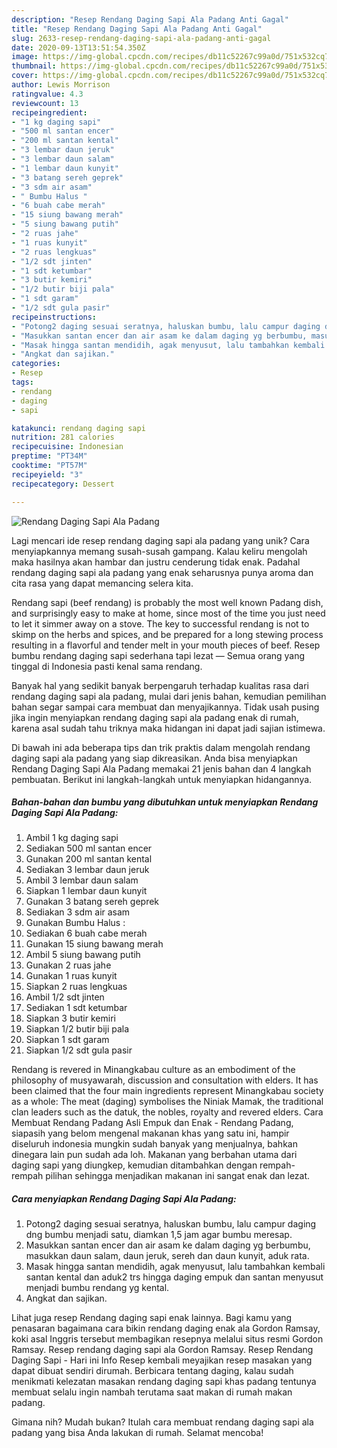 ```yaml
---
description: "Resep Rendang Daging Sapi Ala Padang Anti Gagal"
title: "Resep Rendang Daging Sapi Ala Padang Anti Gagal"
slug: 2633-resep-rendang-daging-sapi-ala-padang-anti-gagal
date: 2020-09-13T13:51:54.350Z
image: https://img-global.cpcdn.com/recipes/db11c52267c99a0d/751x532cq70/rendang-daging-sapi-ala-padang-foto-resep-utama.jpg
thumbnail: https://img-global.cpcdn.com/recipes/db11c52267c99a0d/751x532cq70/rendang-daging-sapi-ala-padang-foto-resep-utama.jpg
cover: https://img-global.cpcdn.com/recipes/db11c52267c99a0d/751x532cq70/rendang-daging-sapi-ala-padang-foto-resep-utama.jpg
author: Lewis Morrison
ratingvalue: 4.3
reviewcount: 13
recipeingredient:
- "1 kg daging sapi"
- "500 ml santan encer"
- "200 ml santan kental"
- "3 lembar daun jeruk"
- "3 lembar daun salam"
- "1 lembar daun kunyit"
- "3 batang sereh geprek"
- "3 sdm air asam"
- " Bumbu Halus "
- "6 buah cabe merah"
- "15 siung bawang merah"
- "5 siung bawang putih"
- "2 ruas jahe"
- "1 ruas kunyit"
- "2 ruas lengkuas"
- "1/2 sdt jinten"
- "1 sdt ketumbar"
- "3 butir kemiri"
- "1/2 butir biji pala"
- "1 sdt garam"
- "1/2 sdt gula pasir"
recipeinstructions:
- "Potong2 daging sesuai seratnya, haluskan bumbu, lalu campur daging dng bumbu menjadi satu, diamkan 1,5 jam agar bumbu meresap."
- "Masukkan santan encer dan air asam ke dalam daging yg berbumbu, masukkan daun salam, daun jeruk, sereh dan daun kunyit, aduk rata."
- "Masak hingga santan mendidih, agak menyusut, lalu tambahkan kembali santan kental dan aduk2 trs hingga daging empuk dan santan menyusut menjadi bumbu rendang yg kental."
- "Angkat dan sajikan."
categories:
- Resep
tags:
- rendang
- daging
- sapi

katakunci: rendang daging sapi 
nutrition: 281 calories
recipecuisine: Indonesian
preptime: "PT34M"
cooktime: "PT57M"
recipeyield: "3"
recipecategory: Dessert

---
```



![Rendang Daging Sapi Ala Padang](https://img-global.cpcdn.com/recipes/db11c52267c99a0d/751x532cq70/rendang-daging-sapi-ala-padang-foto-resep-utama.jpg)

Lagi mencari ide resep rendang daging sapi ala padang yang unik? Cara menyiapkannya memang susah-susah gampang. Kalau keliru mengolah maka hasilnya akan hambar dan justru cenderung tidak enak. Padahal rendang daging sapi ala padang yang enak seharusnya punya aroma dan cita rasa yang dapat memancing selera kita.

Rendang sapi (beef rendang) is probably the most well known Padang dish, and surprisingly easy to make at home, since most of the time you just need to let it simmer away on a stove. The key to successful rendang is not to skimp on the herbs and spices, and be prepared for a long stewing process resulting in a flavorful and tender melt in your mouth pieces of beef. Resep bumbu rendang daging sapi sederhana tapi lezat — Semua orang yang tinggal di Indonesia pasti kenal sama rendang.

Banyak hal yang sedikit banyak berpengaruh terhadap kualitas rasa dari rendang daging sapi ala padang, mulai dari jenis bahan, kemudian pemilihan bahan segar sampai cara membuat dan menyajikannya. Tidak usah pusing jika ingin menyiapkan rendang daging sapi ala padang enak di rumah, karena asal sudah tahu triknya maka hidangan ini dapat jadi sajian istimewa.


Di bawah ini ada beberapa tips dan trik praktis dalam mengolah rendang daging sapi ala padang yang siap dikreasikan. Anda bisa menyiapkan Rendang Daging Sapi Ala Padang memakai 21 jenis bahan dan 4 langkah pembuatan. Berikut ini langkah-langkah untuk menyiapkan hidangannya.

<!--inarticleads1-->

##### Bahan-bahan dan bumbu yang dibutuhkan untuk menyiapkan Rendang Daging Sapi Ala Padang:

1. Ambil 1 kg daging sapi
1. Sediakan 500 ml santan encer
1. Gunakan 200 ml santan kental
1. Sediakan 3 lembar daun jeruk
1. Ambil 3 lembar daun salam
1. Siapkan 1 lembar daun kunyit
1. Gunakan 3 batang sereh geprek
1. Sediakan 3 sdm air asam
1. Gunakan  Bumbu Halus :
1. Sediakan 6 buah cabe merah
1. Gunakan 15 siung bawang merah
1. Ambil 5 siung bawang putih
1. Gunakan 2 ruas jahe
1. Gunakan 1 ruas kunyit
1. Siapkan 2 ruas lengkuas
1. Ambil 1/2 sdt jinten
1. Sediakan 1 sdt ketumbar
1. Siapkan 3 butir kemiri
1. Siapkan 1/2 butir biji pala
1. Siapkan 1 sdt garam
1. Siapkan 1/2 sdt gula pasir


Rendang is revered in Minangkabau culture as an embodiment of the philosophy of musyawarah, discussion and consultation with elders. It has been claimed that the four main ingredients represent Minangkabau society as a whole: The meat (daging) symbolises the Niniak Mamak, the traditional clan leaders such as the datuk, the nobles, royalty and revered elders. Cara Membuat Rendang Padang Asli Empuk dan Enak - Rendang Padang, siapasih yang belom mengenal makanan khas yang satu ini, hampir diseluruh indonesia mungkin sudah banyak yang menjualnya, bahkan dinegara lain pun sudah ada loh. Makanan yang berbahan utama dari daging sapi yang diungkep, kemudian ditambahkan dengan rempah-rempah pilihan sehingga menjadikan makanan ini sangat enak dan lezat. 

<!--inarticleads2-->

##### Cara menyiapkan Rendang Daging Sapi Ala Padang:

1. Potong2 daging sesuai seratnya, haluskan bumbu, lalu campur daging dng bumbu menjadi satu, diamkan 1,5 jam agar bumbu meresap.
1. Masukkan santan encer dan air asam ke dalam daging yg berbumbu, masukkan daun salam, daun jeruk, sereh dan daun kunyit, aduk rata.
1. Masak hingga santan mendidih, agak menyusut, lalu tambahkan kembali santan kental dan aduk2 trs hingga daging empuk dan santan menyusut menjadi bumbu rendang yg kental.
1. Angkat dan sajikan.


Lihat juga resep Rendang daging sapi enak lainnya. Bagi kamu yang penasaran bagaimana cara bikin rendang daging enak ala Gordon Ramsay, koki asal Inggris tersebut membagikan resepnya melalui situs resmi Gordon Ramsay. Resep rendang daging sapi ala Gordon Ramsay. Resep Rendang Daging Sapi - Hari ini Info Resep kembali meyajikan resep masakan yang dapat dibuat sendiri dirumah. Berbicara tentang daging, kalau sudah menikmati kelezatan masakan rendang daging sapi khas padang tentunya membuat selalu ingin nambah terutama saat makan di rumah makan padang. 

Gimana nih? Mudah bukan? Itulah cara membuat rendang daging sapi ala padang yang bisa Anda lakukan di rumah. Selamat mencoba!
